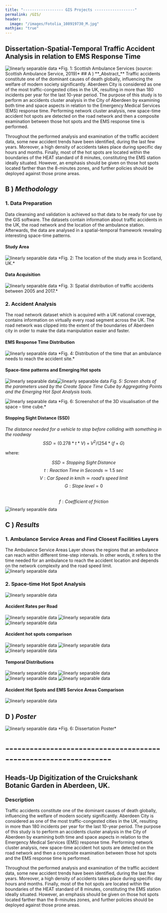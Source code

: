 ```yaml
---
title: "------------------ GIS Projects ------------------"
permalink: /GIS/
header:
  image: "/images/Fotolia_108919730_M.jpg"
mathjax: "true"
---
```


## Dissertation-Spatial-Temporal Traffic Accident Analysis in relation to EMS Response Time
<img src="{{ site.url }}{{ site.baseurl }}/images/perceptron/AccidentAnalysis.jpg" alt="linearly separable data">
*Fig. 1: Scottish Ambulance Services (source: Scottish Ambulance Service, 2019)*
## A ) **_Abstract_**  
Traffic accidents constitute one of the dominant causes of death globally, influencing the welfare of modern society significantly. Aberdeen City is considered as one of the most traffic-congested cities in the UK, resulting in more than 180 incidents per year for the last 10-year period. The purpose of this study is to perform an accidents cluster analysis in the City of Aberdeen by examining both time and space aspects in relation to the Emergency Medical Services (EMS) response time. Performing network cluster analysis, new space-time accident hot spots are detected on the road network and then a composite examination between those hot spots and the EMS response time is performed.

Throughout the performed analysis and examination of the traffic accident data, some new accident trends have been identified, during the last few years. Moreover, a high density of accidents takes place during specific day hours and months. Finally, most of the hot spots are located within the boundaries of the HEAT standard of 8 minutes, constituting the EMS station ideally situated. However, an emphasis should be given on those hot spots located farther than the 8-minutes zones, and further policies should be deployed against those prone areas.

## B ) **_Methodology_** 
### 1. Data Preparation
  Data cleansing and validation is achieved so that data to be ready for use by the GIS software. The datasets contain information about   traffic accidents in the UK, the road network and the location of the ambulance station. Afterwards, the data are analysed in a         spatial-temporal framework revealing interesting space-time patterns.
####  Study Area 
   <img src="{{ site.url }}{{ site.baseurl }}/images/perceptron/StudyArea.jpg" alt="linearly separable data">
    *Fig. 2: The location of the study area in Scotland, UK.*
    
####  Data Acquisition
   <img src="{{ site.url }}{{ site.baseurl }}/images/perceptron/DataAcq.jpg" alt="linearly separable data">
    *Fig. 3: Spatial distribution of traffic accidents between 2005 and 2017.*

### 2. Accident Analysis
  The road network dataset which is acquired with a UK national coverage, contains information on virtually every road segment across     the UK. The road network was clipped into the extent of the boundaries of Aberdeen city in order to make the data manipulation           easier and faster.
####  EMS Response Time Distribution
   <img src="{{ site.url }}{{ site.baseurl }}/images/Dissertation/image.png" alt="linearly separable data">
      *Fig. 4: Distribution of the time that an ambulance needs to reach the accident site.*
     
####  Space-time patterns and Emerging Hot spots
   <img src="{{ site.url }}{{ site.baseurl }}/images/Dissertation/EmergingHotSpot.jpg" alt="linearly separable data"><img src="{{           site.url }}{{ site.baseurl }}/images/Dissertation/SpaceTimeCube.jpg" alt="linearly separable data">
      *Fig. 5: Screen shots of the parameters used by the Create Space Time Cube by Aggregating Points and the Emerging Hot Spot Analysis tools.*
      
   <img src="{{ site.url }}{{ site.baseurl }}/images/Dissertation/3D Visualization.jpg" alt="linearly separable data">
    *Fig. 6: Screenshot of the 3D visualisation of the space – time cube.*
    
####  Stopping Sight Distance (SSD)
   *The distance needed for a vehicle to stop before colliding with something in the roadway*
      $$SSD=(0.278*t*V)+V^2/(254*(f + G)$$
      
   where:
      
   $$SSD = Stopping\;Sight\;Distance$$
   $$t: Reaction\;Time\;in\;Seconds ≃ 1.5\;sec$$
   $$V: Car\;Speed\;in\;km/h ≃ road’s\;speed\;limit$$
   $$G: Slope\;level = 0$$               
   $$f: Coefficient\;of\;friction$$ <img src="{{site.url }}{{ site.baseurl }}/images/Dissertation/Coefficient.JPG" alt="linearly separable data">


## C ) **_Results_**

### 1. Ambulance Service Areas and Find Closest Facilities Layers
   The Ambulance Service Areas Layer shows the regions that an ambulance can reach within different time-step intervals. In other          words, it refers to the time needed for an ambulance to reach the accident location and depends on the network complexity and the        road speed limit.<img src="{{site.url }}{{ site.baseurl }}/images/Dissertation/ServiceAreas.jpg" alt="linearly separable data">
### 2.  Space-time Hot Spot Analysis
  
   <img src="{{site.url }}{{ site.baseurl }}/images/Dissertation/Clusters.jpg" alt="linearly separable data">
    
#### Accident Rates per Road
  
   <img src="{{site.url }}{{ site.baseurl }}/images/Dissertation/CpR.jpg" alt="linearly separable data">

   <img src="{{site.url }}{{ site.baseurl }}/images/Dissertation/CaspR.jpg" alt="linearly separable data">
    
   <img src="{{site.url }}{{ site.baseurl }}/images/Dissertation/DpR.jpg" alt="linearly separable data">
   
####  Accident hot spots comparison
  
   <img src="{{site.url }}{{ site.baseurl }}/images/Dissertation/Cr_Cas.jpg" alt="linearly separable data">
    
   <img src="{{site.url }}{{ site.baseurl }}/images/Dissertation/Cr_D.jpg" alt="linearly separable data">
  
   <img src="{{site.url }}{{ site.baseurl }}/images/Dissertation/Cas_D.jpg" alt="linearly separable data">
   
#### Temporal Distributions
  
   <img src="{{site.url }}{{ site.baseurl }}/images/Dissertation/Hourly.jpg" alt="linearly separable data">
 
   <img src="{{site.url }}{{ site.baseurl }}/images/Dissertation/Monthly.jpg" alt="linearly separable data">
      
   <img src="{{site.url }}{{ site.baseurl }}/images/Dissertation/Annual.jpg" alt="linearly separable data">
  
   <img src="{{site.url }}{{ site.baseurl }}/images/Dissertation/Clock.JPG" alt="linearly separable data">
   
####  Accident Hot Spots and EMS Service Areas Comparison
  
   <img src="{{site.url }}{{ site.baseurl }}/images/Dissertation/Final.jpg" alt="linearly separable data">
    
## D ) **_Poster_**
<img src="{{site.url }}{{ site.baseurl }}/images/Dissertation/Dissertation_Poster.jpg" alt="linearly separable data">
  *Fig. 6: Dissertation Poster*

# ----------------------------------------------------------------


## Heads-Up Digitization of the Cruickshank Botanic Garden in Aberdeen, UK.

### Description
Traffic accidents constitute one of the dominant causes of death globally, influencing the welfare of modern society significantly. Aberdeen City is considered as one of the most traffic-congested cities in the UK, resulting in more than 180 incidents per year for the last 10-year period. The purpose of this study is to perform an accidents cluster analysis in the City of Aberdeen by examining both time and space aspects in relation to the Emergency Medical Services (EMS) response time. Performing network cluster analysis, new space-time accident hot spots are detected on the road network and then a composite examination between those hot spots and the EMS response time is performed.

Throughout the performed analysis and examination of the traffic accident data, some new accident trends have been identified, during the last few years. Moreover, a high density of accidents takes place during specific day hours and months. Finally, most of the hot spots are located within the boundaries of the HEAT standard of 8 minutes, constituting the EMS station ideally situated. However, an emphasis should be given on those hot spots located farther than the 8-minutes zones, and further policies should be deployed against those prone areas.
